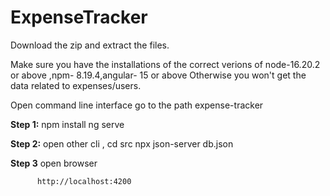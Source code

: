 # ExpenseTracker

Download the zip and extract the files.

Make sure you have the installations of the correct verions of node-16.20.2 or above ,npm- 8.19.4,angular- 15 or above
Otherwise you won't get the data related to expenses/users.

Open command line interface
go to the path expense-tracker

**Step 1:** npm install
            ng serve

**Step 2:** open other cli ,
            cd src
            npx json-server db.json 

**Step 3** open browser 

          http://localhost:4200


          

